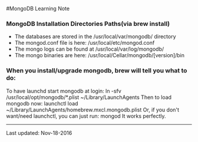 #MongoDB Learning Note


### MongoDB Installation Directories Paths(via brew install)

- The databases are stored in the /usr/local/var/mongodb/ directory
- The mongod.conf file is here: /usr/local/etc/mongod.conf
- The mongo logs can be found at /usr/local/var/log/mongodb/
- The mongo binaries are here: /usr/local/Cellar/mongodb/[version]/bin


### When you install/upgrade mongodb, brew will tell you what to do:

To have launchd start mongodb at login:
  ln -sfv /usr/local/opt/mongodb/*.plist ~/Library/LaunchAgents
Then to load mongodb now:
    launchctl load ~/Library/LaunchAgents/homebrew.mxcl.mongodb.plist
Or, if you don't want/need launchctl, you can just run:
    mongod
It works perfectly.





---

Last updated:
Nov-18-2016
